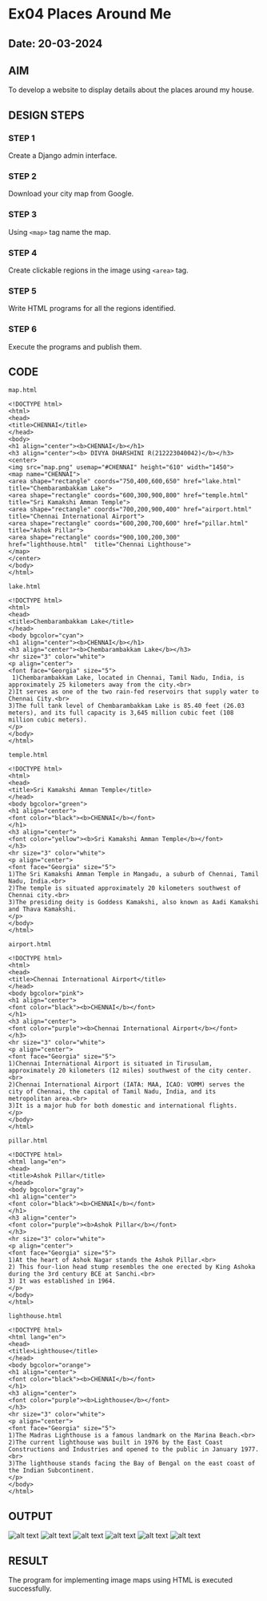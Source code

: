 # Ex04 Places Around Me
## Date: 20-03-2024

## AIM
To develop a website to display details about the places around my house.

## DESIGN STEPS

### STEP 1
Create a Django admin interface.

### STEP 2
Download your city map from Google.

### STEP 3
Using ```<map>``` tag name the map.

### STEP 4
Create clickable regions in the image using ```<area>``` tag.

### STEP 5
Write HTML programs for all the regions identified.

### STEP 6
Execute the programs and publish them.

## CODE

```
map.html

<!DOCTYPE html>
<html>
<head>
<title>CHENNAI</title>
</head>
<body>
<h1 align="center"><b>CHENNAI</b></h1>
<h3 align="center"><b> DIVYA DHARSHINI R(212223040042)</b></h3>
<center>
<img src="map.png" usemap="#CHENNAI" height="610" width="1450">
<map name="CHENNAI">
<area shape="rectangle" coords="750,400,600,650" href="lake.html"  title="Chembarambakkam Lake">
<area shape="rectangle" coords="600,300,900,800" href="temple.html"  title="Sri Kamakshi Amman Temple">
<area shape="rectangle" coords="700,200,900,400" href="airport.html"  title="Chennai International Airport">
<area shape="rectangle" coords="600,200,700,600" href="pillar.html"  title="Ashok Pillar">
<area shape="rectangle" coords="900,100,200,300" href="lighthouse.html"  title="Chennai Lighthouse">
</map>
</center>
</body>
</html>

```
```
lake.html

<!DOCTYPE html>
<html>
<head>
<title>Chembarambakkam Lake</title>
</head>
<body bgcolor="cyan">
<h1 align="center"><b>CHENNAI</b></h1>
<h3 align="center"><b>Chembarambakkam Lake</b></h3>
<hr size="3" color="white">
<p align="center">
<font face="Georgia" size="5">
 1)Chembarambakkam Lake, located in Chennai, Tamil Nadu, India, is approximately 25 kilometers away from the city.<br>
2)It serves as one of the two rain-fed reservoirs that supply water to Chennai City.<br>
3)The full tank level of Chembarambakkam Lake is 85.40 feet (26.03 meters), and its full capacity is 3,645 million cubic feet (108 million cubic meters).
</p>
</body>
</html>

```
```
temple.html

<!DOCTYPE html>
<html>
<head>
<title>Sri Kamakshi Amman Temple</title>
</head>
<body bgcolor="green">
<h1 align="center">
<font color="black"><b>CHENNAI</b></font>
</h1>
<h3 align="center">
<font color="yellow"><b>Sri Kamakshi Amman Temple</b></font>
</h3>
<hr size="3" color="white">
<p align="center">
<font face="Georgia" size="5">
1)The Sri Kamakshi Amman Temple in Mangadu, a suburb of Chennai, Tamil Nadu, India.<br>
2)The temple is situated approximately 20 kilometers southwest of Chennai city.<br>
3)The presiding deity is Goddess Kamakshi, also known as Aadi Kamakshi and Thava Kamakshi.
</p>
</body>
</html>

```
```
airport.html

<!DOCTYPE html>
<html>
<head>
<title>Chennai International Airport</title>
</head>
<body bgcolor="pink">
<h1 align="center">
<font color="black"><b>CHENNAI</b></font>
</h1>
<h3 align="center">
<font color="purple"><b>Chennai International Airport</b></font>
</h3>
<hr size="3" color="white">
<p align="center">
<font face="Georgia" size="5">
1)Chennai International Airport is situated in Tirusulam, approximately 20 kilometers (12 miles) southwest of the city center.<br>
2)Chennai International Airport (IATA: MAA, ICAO: VOMM) serves the city of Chennai, the capital of Tamil Nadu, India, and its metropolitan area.<br>
3)It is a major hub for both domestic and international flights.
</p>
</body>
</html>

```
```
pillar.html

<!DOCTYPE html>
<html lang="en">
<head>
<title>Ashok Pillar</title>
</head>
<body bgcolor="gray">
<h1 align="center">
<font color="black"><b>CHENNAI</b></font>
</h1>
<h3 align="center">
<font color="purple"><b>Ashok Pillar</b></font>
</h3>
<hr size="3" color="white">
<p align="center">
<font face="Georgia" size="5">
1)At the heart of Ashok Nagar stands the Ashok Pillar.<br>
2) This four-lion head stump resembles the one erected by King Ashoka during the 3rd century BCE at Sanchi.<br>
3) It was established in 1964.
</p>
</body>
</html>

```
```
lighthouse.html

<!DOCTYPE html>
<html lang="en">
<head>
<title>Lighthouse</title>
</head>
<body bgcolor="orange">
<h1 align="center">
<font color="black"><b>CHENNAI</b></font>
</h1>
<h3 align="center">
<font color="purple"><b>Lighthouse</b></font>
</h3>
<hr size="3" color="white">
<p align="center">
<font face="Georgia" size="5">
1)The Madras Lighthouse is a famous landmark on the Marina Beach.<br>
2)The current lighthouse was built in 1976 by the East Coast Constructions and Industries and opened to the public in January 1977.<br>
3)The lighthouse stands facing the Bay of Bengal on the east coast of the Indian Subcontinent.
</p>
</body>
</html>

```



## OUTPUT

![alt text](map/mapapp/static/map.png)
![alt text](map/mapapp/static/lake.png)
![alt text](map/mapapp/static/temple.png)
![alt text](map/mapapp/static/airport.png)
![alt text](map/mapapp/static/pillar.png)
![alt text](map/mapapp/static/lighthouse.png)

## RESULT
The program for implementing image maps using HTML is executed successfully.
